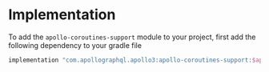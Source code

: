 # Implementation

To add the `apollo-coroutines-support` module to your project, first add the following dependency to your gradle file

```groovy
implementation "com.apollographql.apollo3:apollo-coroutines-support:$apollo_version"
```